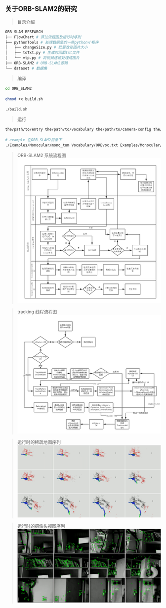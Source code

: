 ## 关于ORB-SLAM2的研究

> 目录介绍

``` bash
ORB-SLAM-RESEARCH
├── FlowChart # 算法流程图及运行时序列
├── pythonTools # 处理数据集的一些python小程序
│   ├── changeSize.py # 批量改变图片大小
│   ├── toTxt.py # 生成时间戳txt文件
│   └── vtp.py # 将视频逐帧处理成图片
├── ORB-SLAM2 # ORB-SLAM2源码
└── dataset # 数据集
```

> 编译
``` bash
cd ORB_SLAM2

chmod +x build.sh

./build.sh
```

> 运行
``` bash
the/path/to/entry the/path/to/vocabulary the/path/to/camera-config the/path/to/dataset

# example 在ORB_SLAM2目录下
./Examples/Monocular/mono_tum Vocabulary/ORBvoc.txt Examples/Monocular/TUM1.yaml /home/bill/Downloads/rgbd_dataset_freiburg1_xyz
```

> ORB-SLAM2 系统流程图
![SLAM系统流程图](./FlowChart/system.png)

> tracking 线程流程图
![tracking线程流程图](./FlowChart/tracking.png)

> 运行时的稀疏地图序列
![运行时的稀疏序列](./FlowChart/lct1.png)

> 运行时的摄像头视图序列
![运行时的摄像头视图序列](./FlowChart/lct2.png)

